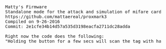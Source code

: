 <pre>
Matty's Firmware
Standalone mode for the attack and simulation of mifare cards.
https://github.com/mattaereal/proxmark3
Compiled on 9-26-2016
Commit: 2e1cfe34b14d57a535d3198eacfa2711dc28adda

Right now the code does the following:
"Holding the button for a few secs will scan the tag with hardcoded keys in memory. Once it's scanned, pressed again it will start emulating the tag with the sectors that were able to be dumped into memory, like a live clone, and finally if you press again it will dump all the information that was obtained from the tag into a blank/magic card. Basically a clone."
</pre>

